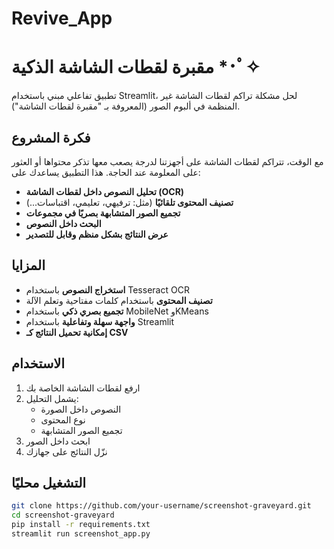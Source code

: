 # Revive_App


# مقبرة لقطات الشاشة الذكية *･ﾟ✧

تطبيق تفاعلي مبني باستخدام Streamlit، لحل مشكلة تراكم لقطات الشاشة غير المنظمة في ألبوم الصور (المعروفة بـ "مقبرة لقطات الشاشة").

## فكرة المشروع

مع الوقت، تتراكم لقطات الشاشة على أجهزتنا لدرجة يصعب معها تذكر محتواها أو العثور على المعلومة عند الحاجة. هذا التطبيق يساعدك على:

- **تحليل النصوص داخل لقطات الشاشة (OCR)**
- **تصنيف المحتوى تلقائيًا** (مثل: ترفيهي، تعليمي، اقتباسات...)
- **تجميع الصور المتشابهة بصريًا في مجموعات**
- **البحث داخل النصوص**
- **عرض النتائج بشكل منظم وقابل للتصدير**

## المزايا

- **استخراج النصوص** باستخدام Tesseract OCR
- **تصنيف المحتوى** باستخدام كلمات مفتاحية وتعلم الآلة
- **تجميع بصري ذكي** باستخدام MobileNet وKMeans
- **واجهة سهلة وتفاعلية** باستخدام Streamlit
- **إمكانية تحميل النتائج كـ CSV**

## الاستخدام

1. ارفع لقطات الشاشة الخاصة بك
2. يشمل التحليل:
   - النصوص داخل الصورة
   - نوع المحتوى
   - تجميع الصور المتشابهة
3. ابحث داخل الصور
4. نزّل النتائج على جهازك

## التشغيل محليًا

```bash
git clone https://github.com/your-username/screenshot-graveyard.git
cd screenshot-graveyard
pip install -r requirements.txt
streamlit run screenshot_app.py
